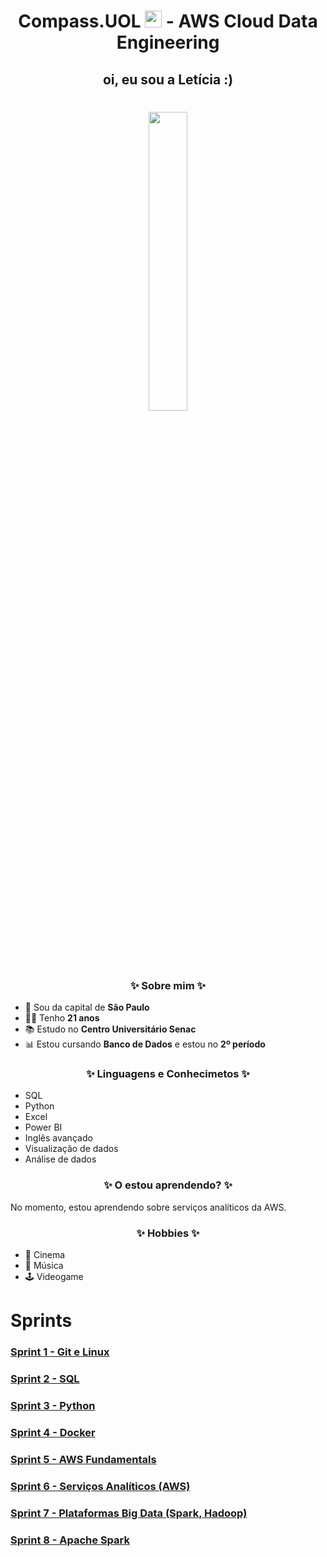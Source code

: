 <h1 align=center> Compass.UOL <img src="https://logospng.org/download/uol/logo-uol-icon-256.png" width="27"/> - AWS Cloud Data Engineering </h1>

<h2 align="center">oi, eu sou a Letícia :) </h2>

 <h1 align=center> <img width="35%" src="https://media.licdn.com/dms/image/v2/D4D03AQGf_10niGdXGg/profile-displayphoto-shrink_400_400/profile-displayphoto-shrink_400_400/0/1685994501131?e=1736380800&v=beta&t=L3skHnIWkyIHDnHgH-LMU7dImNhPLqQ3W1Cxb8TnDYI"/>  </h1>



<h3 align="center"> ✨ Sobre mim ✨ </h3>

- 🏡 Sou da capital de **São Paulo**
- 👩‍🎓 Tenho **21 anos**
- 📚 Estudo no **Centro Universitário Senac**
- 📊 Estou cursando **Banco de Dados** e estou no **2º período**

<h3 align="center"> ✨ Linguagens e Conhecimetos ✨ </h3>

- SQL
- Python
- Excel
- Power BI
- Inglês avançado
- Visualização de dados
- Análise de dados

<h3 align="center"> ✨ O estou aprendendo? ✨ </h3>
<p> No momento, estou aprendendo sobre serviços analíticos da AWS.</p>

<h3 align="center"> ✨ Hobbies ✨ </h3>

- 🎥 Cinema
- 🎵 Música 
- 🕹️ Videogame

# Sprints

###  <a href= Sprint-1 > Sprint 1 - Git e Linux </a>
###  <a href= Sprint-2 > Sprint 2 - SQL </a>
###  <a href= Sprint-3 > Sprint 3 - Python </a>
###  <a href= Sprint-4 > Sprint 4 - Docker </a>
###  <a href= Sprint-5 > Sprint 5 - AWS Fundamentals </a>
###  <a href= Sprint-6 > Sprint 6 - Serviços Analíticos (AWS) </a>
###  <a href= Sprint-7 > Sprint 7 - Plataformas Big Data (Spark, Hadoop) </a>
###  <a href= Sprint-7 > Sprint 8 - Apache Spark </a>
